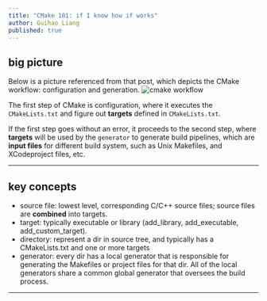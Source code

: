 ```yaml
---
title: "CMake 101: if I know how if works"
author: Guihao Liang
published: true
---
```


## big picture

Below is a picture referenced from that post, which depicts the CMake workflow: configuration and generation.
![cmake workflow](https://preshing.com/images/cmake-simple-flowchart.png)

The first step of CMake is configuration, where it executes the `CMakeLists.txt` and figure out **targets** defined in `CMakeLists.txt`.

If the first step goes without an error, it proceeds to the second step, where **targets** will be used by the `generator` to generate build pipelines, which are **input files** for different build system, such as Unix Makefiles, and XCodeproject files, etc.

---

## key concepts

- source file: lowest level, corresponding C/C++ source files; source files are **combined** into targets.
- target: typically executable or library (add_library, add_executable, add_custom_target).
- directory: represent a dir in source tree, and typically has a CMakeLists.txt and one or more targets
- generator: every dir has a local generator that is responsible for generating the Makefiles or project files for that dir. All of the local generators share a common global generator that oversees the build process.

---